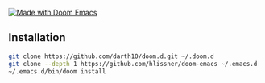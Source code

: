 [![Made with Doom Emacs](https://img.shields.io/badge/Made_with-Doom_Emacs-blueviolet.svg)](https://github.com/hlissner/doom-emacs)

## Installation

``` sh
git clone https://github.com/darth10/doom.d.git ~/.doom.d
git clone --depth 1 https://github.com/hlissner/doom-emacs ~/.emacs.d
~/.emacs.d/bin/doom install
```
